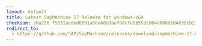 ```yaml
---
layout: default
title: Latest SapMachine 17 Release for windows-x64
checksum: sha256 f5031aeded0501a0ea6889aef98cfe8b55dc004e886d104038cb21022c9b7179
redirect_to:
  - https://github.com/SAP/SapMachine/releases/download/sapmachine-17.0.16/sapmachine-jre-17.0.16_windows-x64_bin.zip
---
```

